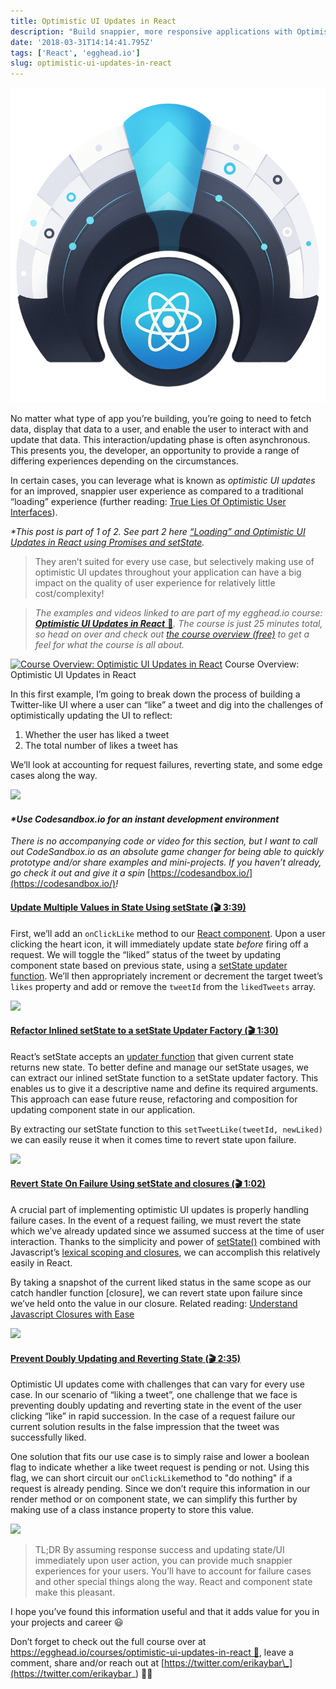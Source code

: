 ```yaml
---
title: Optimistic UI Updates in React
description: "Build snappier, more responsive applications with Optimistic UI Updates… and my 1st egghead.io course! \U0001F389"
date: '2018-03-31T14:14:41.795Z'
tags: ['React', 'egghead.io']
slug: optimistic-ui-updates-in-react
---
```


[![egghead.io course: Optimistic UI Updates with React](../2019-04-30-Loading--and-Optimistic-UI-Updates-in-React-using-Promises-and-setState/egghead-Optimistic-UI-Update-Course.png)](https://egghead.io/courses/optimistic-ui-updates-in-react)

No matter what type of app you’re building, you’re going to need to fetch data, display that data to a user, and enable the user to interact with and update that data. This interaction/updating phase is often asynchronous. This presents you, the developer, an opportunity to provide a range of differing experiences depending on the circumstances.

In certain cases, you can leverage what is known as _optimistic UI updates_ for an improved, snappier user experience as compared to a traditional “loading” experience (further reading: [True Lies Of Optimistic User Interfaces](https://www.smashingmagazine.com/2016/11/true-lies-of-optimistic-user-interfaces/)).

_\*This post is part of 1 of 2. See part 2 here [“Loading” and Optimistic UI Updates in React using Promises and setState](/Loading-and-Optimistic-UI-Updates-in-React-using-Promises-and-setState)._

> They aren’t suited for every use case, but selectively making use of optimistic UI updates throughout your application can have a big impact on the quality of user experience for relatively little cost/complexity!

> _The examples and videos linked to are part of my egghead.io course:_ [**_Optimistic UI Updates in React_** 🔗](https://egghead.io/courses/optimistic-ui-updates-in-react)_. The course is just 25 minutes total, so head on over and check out_ [_the course overview (free)_](https://egghead.io/lessons/react-course-overview-optimistic-ui-updates-in-react) _to get a feel for what the course is all about._

[![Course Overview: Optimistic UI Updates in React](https://cdn-images-1.medium.com/max/800/1*UsZoPp0FQM0v63XbGHo2KQ.png)](https://egghead.io/lessons/react-course-overview-optimistic-ui-updates-in-react)
Course Overview: Optimistic UI Updates in React

In this first example, I’m going to break down the process of building a Twitter-like UI where a user can “like” a tweet and dig into the challenges of optimistically updating the UI to reflect:

1.  Whether the user has liked a tweet
2.  The total number of likes a tweet has

We’ll look at accounting for request failures, reverting state, and some edge cases along the way.

![](https://cdn-images-1.medium.com/max/800/1*i5iv7nAiQWdyuIlKDHidDA.gif)

#### _\*Use Codesandbox.io for an instant development environment_

_There is no accompanying code or video for this section, but I want to call out CodeSandbox.io as an absolute game changer for being able to quickly prototype and/or share examples and mini-projects. If you haven’t already, go check it out and give it a spin_ [https://codesandbox.io/](https://codesandbox.io/)_!_

#### [Update Multiple Values in State Using setState (🎬 3:39)](https://egghead.io/lessons/react-optimistically-update-multiple-values-in-state-using-react-s-setstate)

First, we’ll add an `onClickLike` method to our [React component](https://reactjs.org/docs/react-component.html). Upon a user clicking the heart icon, it will immediately update state _before_ firing off a request. We will toggle the “liked” status of the tweet by updating component state based on previous state, using a [setState updater function](https://reactjs.org/docs/react-component.html#setstate). We’ll then appropriately increment or decrement the target tweet’s `likes` property and add or remove the `tweetId` from the `likedTweets` array.

![](https://cdn-images-1.medium.com/max/800/1*gVXuTGuCp_sxnuyVjFNy6Q.png)

#### [Refactor Inlined setState to a setState Updater Factory (🎬 1:30)](https://egghead.io/lessons/react-refactor-inlined-setstate-function-to-a-setstate-updater-factory)

React’s setState accepts an [updater function](https://reactjs.org/docs/react-component.html#setstate) that given current state returns new state. To better define and manage our setState usages, we can extract our inlined setState function to a setState updater factory. This enables us to give it a descriptive name and define its required arguments. This approach can ease future reuse, refactoring and composition for updating component state in our application.

By extracting our setState function to this `setTweetLike(tweetId, newLiked)` we can easily reuse it when it comes time to revert state upon failure.

![](https://cdn-images-1.medium.com/max/800/1*z2bjw9Klhpjk91U9h6MvSQ.png)

#### [Revert State On Failure Using setState and closures (🎬 1:02)](https://egghead.io/lessons/react-revert-state-on-request-failure-using-setstate-and-closures)

A crucial part of implementing optimistic UI updates is properly handling failure cases. In the event of a request failing, we must revert the state which we’ve already updated since we assumed success at the time of user interaction. Thanks to the simplicity and power of [setState()](https://reactjs.org/docs/react-component.html#setstate) combined with Javascript’s [lexical scoping and closures](https://developer.mozilla.org/en-US/docs/Web/JavaScript/Closures), we can accomplish this relatively easily in React.

By taking a snapshot of the current liked status in the same scope as our catch handler function \[closure\], we can revert state upon failure since we’ve held onto the value in our closure. Related reading: [Understand Javascript Closures with Ease](http://javascriptissexy.com/understand-javascript-closures-with-ease/)

![](https://cdn-images-1.medium.com/max/800/1*9fZT1fYu-mlUWxr8Ne9gyA.png)

#### [Prevent Doubly Updating and Reverting State (🎬 2:35)](https://egghead.io/lessons/react-prevent-doubly-updating-and-reverting-state)

Optimistic UI updates come with challenges that can vary for every use case. In our scenario of “liking a tweet”, one challenge that we face is preventing doubly updating and reverting state in the event of the user clicking “like” in rapid succession. In the case of a request failure our current solution results in the false impression that the tweet was successfully liked.

One solution that fits our use case is to simply raise and lower a boolean flag to indicate whether a like tweet request is pending or not. Using this flag, we can short circuit our `onClickLike`method to "do nothing" if a request is already pending. Since we don’t require this information in our render method or on component state, we can simplify this further by making use of a class instance property to store this value.

![](https://cdn-images-1.medium.com/max/800/1*Qp0stqOnvy7GMi_QrHa6ww.png)

> TL;DR By assuming response success and updating state/UI immediately upon user action, you can provide much snappier experiences for your users. You’ll have to account for failure cases and other special things along the way. React and component state make this pleasant.

I hope you’ve found this information useful and that it adds value for you in your projects and career 😃

Don’t forget to check out the full course over at [https://egghead.io/courses/optimistic-ui-updates-in-react 🔗](https://egghead.io/courses/optimistic-ui-updates-in-react), leave a comment, share and/or reach out at [https://twitter.com/erikaybar\_](https://twitter.com/erikaybar_) 👋🏼
